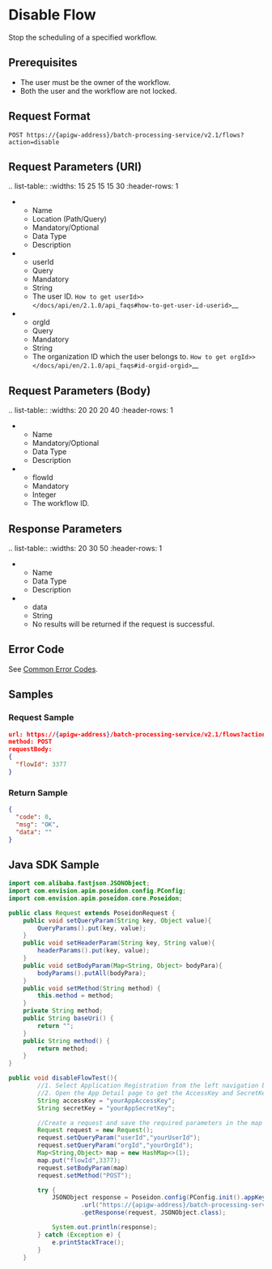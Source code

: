 # Disable Flow

Stop the scheduling of a specified workflow.

## Prerequisites

- The user must be the owner of the workflow.
- Both the user and the workflow are not locked.

## Request Format

```
POST https://{apigw-address}/batch-processing-service/v2.1/flows?action=disable
```

## Request Parameters (URI)

.. list-table::
   :widths: 15 25 15 15 30
   :header-rows: 1

   * - Name
     - Location (Path/Query)
     - Mandatory/Optional
     - Data Type
     - Description
   * - userId
     - Query
     - Mandatory
     - String
     - The user ID. `How to get userId>> </docs/api/en/2.1.0/api_faqs#how-to-get-user-id-userid>`__
   * - orgId
     - Query
     - Mandatory
     - String
     - The organization ID which the user belongs to. `How to get orgId>> </docs/api/en/2.1.0/api_faqs#id-orgid-orgid>`__

## Request Parameters (Body)

.. list-table::
   :widths: 20 20 20 40
   :header-rows: 1

   * - Name
     - Mandatory/Optional
     - Data Type
     - Description
   * - flowId
     - Mandatory
     - Integer
     - The workflow ID.


## Response Parameters

.. list-table::
   :widths: 20 30 50
   :header-rows: 1

   * - Name
     - Data Type
     - Description
   * - data
     - String
     - No results will be returned if the request is successful.

## Error Code

See [Common Error Codes](overview#common-error-codes).

## Samples

### Request Sample

```json
url: https://{apigw-address}/batch-processing-service/v2.1/flows?action=disable&userId={}&orgId={}
method: POST
requestBody:
{
  "flowId": 3377
}
```

### Return Sample

```json
{
  "code": 0,
  "msg": "OK",
  "data": ""
}
```



## Java SDK Sample

```java
import com.alibaba.fastjson.JSONObject;
import com.envision.apim.poseidon.config.PConfig;
import com.envision.apim.poseidon.core.Poseidon;

public class Request extends PoseidonRequest {
    public void setQueryParam(String key, Object value){
        QueryParams().put(key, value);
    }
    public void setHeaderParam(String key, String value){
        headerParams().put(key, value);
    }
    public void setBodyParam(Map<String, Object> bodyPara){
        bodyParams().putAll(bodyPara);
    }
    public void setMethod(String method) {
        this.method = method;
    }
    private String method;
    public String baseUri() {
        return "";
    }
    public String method() {
        return method;
    }
}

public void disableFlowTest(){
        //1. Select Application Registration from the left navigation bar of EnOS Console.
        //2. Open the App Detail page to get the AccessKey and SecretKey of the application.
        String accessKey = "yourAppAccessKey";
        String secretKey = "yourAppSecretKey";

        //Create a request and save the required parameters in the map of the Query.
        Request request = new Request();
        request.setQueryParam("userId","yourUserId");
        request.setQueryParam("orgId","yourOrgId");
        Map<String,Object> map = new HashMap<>(1);
        map.put("flowId",3377);
        request.setBodyParam(map)
        request.setMethod("POST");

        try {
            JSONObject response = Poseidon.config(PConfig.init().appKey(accessKey).appSecret(secretKey).debug())
                    .url("https://{apigw-address}/batch-processing-service/v2.1/flows?action=disable")
                    .getResponse(request, JSONObject.class);

            System.out.println(response);
        } catch (Exception e) {
            e.printStackTrace();
        }
    }
```
